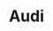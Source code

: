 ---
title: Audi
crosslinks:
- youtubefactsbot
- livven
- AutoDetailing
- u_imguralbumbot
- youtubot
- Audi_TT
- plastidip
- autodetailing
- MassdropBot
- carporn
- anti_gif_bot
- '2013'
- autourbanbot
- cinge
- Mustang
- pics
- finance
- ATBGE
- dragonsfuckingcars
- BMW
---